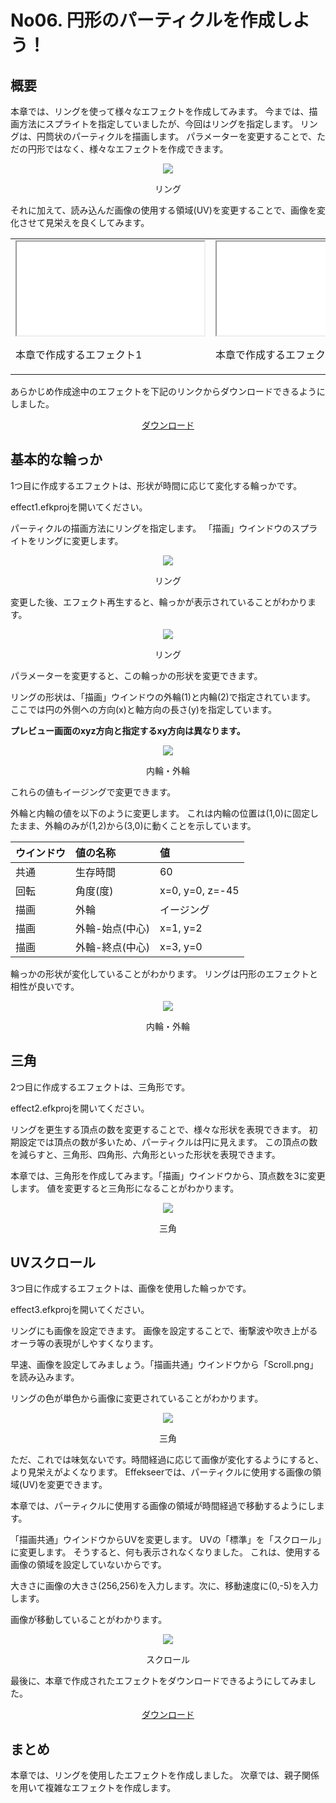 ﻿# No06. 円形のパーティクルを作成しよう！

<div class="main">

## 概要

本章では、リングを使って様々なエフェクトを作成してみます。
今までは、描画方法にスプライトを指定していましたが、今回はリングを指定します。
リングは、円筒状のパーティクルを描画します。
パラメーターを変更することで、ただの円形ではなく、様々なエフェクトを作成できます。

<div align="center">
<img src="../../img/Tutorial/06_renderRing.png">
<p>リング</p>
</div>

それに加えて、読み込んだ画像の使用する領域(UV)を変更することで、画像を変化させて見栄えを良くしてみます。

<div align="center">
<table>
<tr>
<td>
<iframe src='../../Sample/viewer.html#06_02_Sample/effect1.efk'></iframe>
<p>本章で作成するエフェクト1</p>
</td>
<td>
<iframe src='../../Sample/viewer.html#06_02_Sample/effect2.efk'></iframe>

<p>本章で作成するエフェクト2</p>
</td>
<td>
<iframe src='../../Sample/viewer.html#06_02_Sample/effect3.efk'></iframe>

<p>本章で作成するエフェクト3</p>
</td>
</tr>
</table>
</div>

<p>あらかじめ作成途中のエフェクトを下記のリンクからダウンロードできるようにしました。</p>
<div align="center">
<p><a href = "../../Sample/06_01_Sample.zip">ダウンロード</a></p>
</div>

## 基本的な輪っか

1つ目に作成するエフェクトは、形状が時間に応じて変化する輪っかです。

effect1.efkprojを開いてください。

パーティクルの描画方法にリングを指定します。
「描画」ウインドウのスプライトをリングに変更します。

<div align="center">
<img src="../../img/Tutorial/06_ring_ja.png">
<p>リング</p>
</div>

変更した後、エフェクト再生すると、輪っかが表示されていることがわかります。

<div align="center">
<img src="../../img/Tutorial/06_ring.png">
<p>リング</p>
</div>

パラメーターを変更すると、この輪っかの形状を変更できます。

リングの形状は、「描画」ウインドウの外輪(1)と内輪(2)で指定されています。
ここでは円の外側への方向(x)と軸方向の長さ(y)を指定しています。

<b>プレビュー画面のxyz方向と指定するxy方向は異なります。</b>

<div align="center">
<img src="../../img/Tutorial/06_ring_inout.png">
<p>内輪・外輪</p>
</div>

これらの値もイージングで変更できます。

外輪と内輪の値を以下のように変更します。
これは内輪の位置は(1,0)に固定したまま、外輪のみが(1,2)から(3,0)に動くことを示しています。

|ウインドウ|値の名称|値|
|:----|:----|:----|
|共通|生存時間|60|
|回転|角度(度)|x=0, y=0, z=-45|
|描画|外輪|イージング|
|描画|外輪-始点(中心)|x=1, y=2|
|描画|外輪-終点(中心)|x=3, y=0|

輪っかの形状が変化していることがわかります。
リングは円形のエフェクトと相性が良いです。

<div align="center">
<img src="../../img/Tutorial/06_ring_easing.gif">
<p>内輪・外輪</p>
</div>

## 三角

2つ目に作成するエフェクトは、三角形です。

effect2.efkprojを開いてください。

リングを更生する頂点の数を変更することで、様々な形状を表現できます。
初期設定では頂点の数が多いため、パーティクルは円に見えます。
この頂点の数を減らすと、三角形、四角形、六角形といった形状を表現できます。

本章では、三角形を作成してみます。「描画」ウインドウから、頂点数を3に変更します。
値を変更すると三角形になることがわかります。

<div align="center">
<img src="../../img/Tutorial/06_tri.png">
<p>三角</p>
</div>

## UVスクロール

3つ目に作成するエフェクトは、画像を使用した輪っかです。

effect3.efkprojを開いてください。

リングにも画像を設定できます。
画像を設定することで、衝撃波や吹き上がるオーラ等の表現がしやすくなります。

早速、画像を設定してみましょう。「描画共通」ウインドウから「Scroll.png」を読み込みます。

リングの色が単色から画像に変更されていることがわかります。

<div align="center">
<img src="../../img/Tutorial/06_ring_img.png">
<p>三角</p>
</div>

ただ、これでは味気ないです。時間経過に応じて画像が変化するようにすると、より見栄えがよくなります。
Effekseerでは、パーティクルに使用する画像の領域(UV)を変更できます。

本章では、パーティクルに使用する画像の領域が時間経過で移動するようにします。

「描画共通」ウインドウからUVを変更します。
UVの「標準」を「スクロール」に変更します。
そうすると、何も表示されなくなりました。
これは、使用する画像の領域を設定していないからです。

大きさに画像の大きさ(256,256)を入力します。次に、移動速度に(0,-5)を入力します。

画像が移動していることがわかります。

<div align="center">
<img src="../../img/Tutorial/06_scroll.gif">
<p>スクロール</p>
</div>

最後に、本章で作成されたエフェクトをダウンロードできるようにしてみました。

<div align="center">
<a href = "../../Sample/06_02_Sample.zip">ダウンロード</a>
</div>

## まとめ

本章では、リングを使用したエフェクトを作成しました。
次章では、親子関係を用いて複雑なエフェクトを作成します。

</div>
